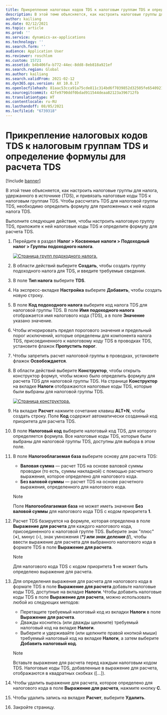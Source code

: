 ```yaml
---
title: Прикрепление налоговых кодов TDS к налоговым группам TDS и определение формулы для расчета TDS
description: В этой теме объясняется, как настроить налоговые группы для налога, удержанного в источнике (TDS), и привязать налоговые коды TDS к налоговым группам TDS. Чтобы рассчитать TDS для налоговой группы TDS, необходимо определить формулу для приложенных к ней кодов налога TDS.
author: kailiang
ms.date: 02/12/2021
ms.topic: article
ms.prod: ''
ms.service: dynamics-ax-applications
ms.technology: ''
ms.search.form: ''
audience: Application User
ms.reviewer: roschlom
ms.custom: 15721
ms.assetid: b4b406fa-b772-44ec-8dd8-8eb818a921ef
ms.search.region: Global
ms.author: kailiang
ms.search.validFrom: 2021-02-12
ms.dyn365.ops.version: AX 10.0.17
ms.openlocfilehash: 81aac53cca91a75cde811c314bd6f7039852d32505fe6540921e17f3d1bbc7ad
ms.sourcegitcommit: 42fe9790ddf0bdad911544deaa82123a396712fb
ms.translationtype: HT
ms.contentlocale: ru-RU
ms.lasthandoff: 08/05/2021
ms.locfileid: "6739318"
---
```

# <a name="attach-tds-tax-codes-to-tds-tax-groups-and-define-the-formula-for-calculating-tds"></a>Прикрепление налоговых кодов TDS к налоговым группам TDS и определение формулы для расчета TDS

[!include [banner](../includes/banner.md)]

В этой теме объясняется, как настроить налоговые группы для налога, удержанного в источнике (TDS), и привязать налоговые коды TDS к налоговым группам TDS. Чтобы рассчитать TDS для налоговой группы TDS, необходимо определить формулу для приложенных к ней кодов налога TDS.

Выполните следующие действия, чтобы настроить налоговую группу TDS, приложите к ней налоговые коды TDS и определите формулу для расчета TDS.

1. Перейдите в раздел **Налог \> Косвенные налоги \> Подоходный налог \> Группы подоходного налога**.

    [![Страница групп подоходного налога.](./media/apac-ind-TDS-29.png)](./media/apac-ind-TDS-29.png)

2. В области действий выберите **Создать**, чтобы создать группу подоходного налога для TDS, и введите требуемые сведения.
3. В поле **Тип налога** выберите **TDS**.
4. На экспресс-вкладке **Настройка** выберите **Добавить**, чтобы создать новую строку.
5. В поле **Код подоходного налога** выберите код налога TDS для налоговой группы TDS. В поле **Имя подоходного налога** отображается имя налогового кода (TDS), а в поле **Значение** указано значение.
6. Чтобы игнорировать предел порогового значения и предельный порог исключений, которые определены для компонента налога TDS, присоединенного к налоговому коду TDS в проводках TDS, установите флажок **Пропустить порог**.
7. Чтобы запретить расчет налоговой группы в проводках, установите флажок **Освобождается**.
8. В области действий выберите **Конструктор**, чтобы открыть конструктор формул, чтобы можно было определить формулу для расчета TDS для налоговой группы TDS. На странице **Конструктор** на вкладке **Налоги** отображаются налоговые коды TDS, которые были выбраны для налоговой группы TDS.

    [![Страница конструктора.](./media/apac-ind-TDS-30.png)](./media/apac-ind-TDS-30.png)

9. На вкладке **Расчет** нажмите сочетание клавиш **ALT+N**, чтобы создать строку. Поле **Код** содержит автоматически созданный код приоритета для расчета TDS.
10. В поле **Налоговый код** выберите налоговый код TDS, для которого определяется формула. Все налоговые коды TDS, которые были выбраны для налоговой группы TDS, доступны для выбора в этом поле.
11. В поле **Налогооблагаемая база** выберите основу для расчета TDS:

    - **Валовая сумма** — расчет TDS на основе валовой суммы проводки (то есть, суммы накладной) с помощью расчетного выражения, которое определено для налогового кода.
    - **Без валовой суммы** — расчет TDS на основе расчетного выражения, определенного для налогового кода.

    > [!NOTE]
    > Поле **Налогооблагаемая база** не может иметь значение **Без валовой суммы** для налогового кода TDS с кодом приоритета **1**.

12. Расчет TDS базируется на формуле, которая определена в поле **Выражение для расчета** для каждого налогового кода, присоединенного к налоговой группе TDS. Выберите знак "плюс" (**+**), минус (**-**), знак умножения (**\**_) или знак деления (_*/**), чтобы ввести выражение для расчета для выбранного налогового кода в формате TDS в поле **Выражение для расчета**.

    > [!NOTE]
    > Для налогового кода TDS с кодом приоритета **1** не может быть определено выражение для расчета.

13. Для определения выражения для расчета для налогового кода в формате TDS в поле **Выражение для расчета** добавьте налоговые коды TDS, доступные на вкладке **Налоги**. Чтобы добавить налоговые коды TDS в поле **Выражение для расчета**, можно использовать любой из следующих методов:

    - Перетащите требуемый налоговый код из вкладки **Налоги** в поле **Выражение для расчета**.
    - Дважды коснитесь (или дважды щелкните) требуемый налоговый код на вкладке **Налоги**.
    - Выберите и удерживайте (или щелкните правой кнопкой мыши) требуемый налоговый код на вкладке **Налоги**, а затем выберите **Добавить налоговый код**.

    > [!NOTE]
    > Вставьте выражение для расчета перед каждым налоговым кодом TDS. Налоговые коды TDS, добавленные в выражение для расчета, отображаются в квадратных скобках (\[...\]).

14. Чтобы удалить выражение для расчета, которое определено для налогового кода в поле **Выражение для расчета**, нажмите кнопку **C**.
15. Чтобы удалить запись на вкладке **Расчет**, выберите **Удалить**.
16. Закройте страницу.

